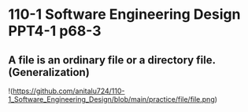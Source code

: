 # 110-1 Software Engineering Design PPT4-1 p68-3

## A file is an ordinary file or a directory file. (Generalization)

!(https://github.com/anitalu724/110-1_Software_Engineering_Design/blob/main/practice/file/file.png)
